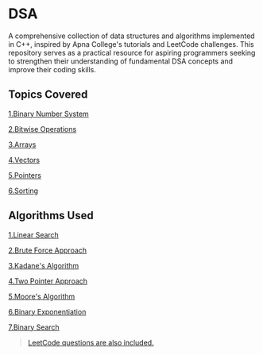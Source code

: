 # DSA

A comprehensive collection of data structures and algorithms implemented in C++, inspired by Apna College's tutorials and LeetCode challenges. This repository serves as a practical resource for aspiring programmers seeking to strengthen their understanding of fundamental DSA concepts and improve their coding skills.

## Topics Covered

[1.Binary Number System](./BinaryNumberSystem)

[2.Bitwise Operations](./BitwiseOpeartions)

[3.Arrays](./Arrays)

[4.Vectors](./vectors)

[5.Pointers](./Pointers)

[6.Sorting](./Sorting)

## Algorithms Used

[1.Linear Search](./vectors/linearSearch.cpp)

[2.Brute Force Approach](./vectors/mostWater.cpp)

[3.Kadane's Algorithm](./leetCode/MaximumSubArray.cpp)

[4.Two Pointer Approach](./vectors/PairSum.cpp)

[5.Moore's Algorithm](./vectors/majorityElement.cpp)

[6.Binary Exponentiation](./leetCode/BinaryExponentiation.cpp)

[7.Binary Search]()

> [LeetCode questions are also included.](./leetCode)

